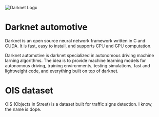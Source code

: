 ![Darknet Logo](http://pjreddie.com/media/files/darknet-black-small.png)

# Darknet automotive #
Darknet is an open source neural network framework written in C and CUDA. It is fast, easy to install, and supports CPU and GPU computation.

Darknet automotive is darknet specialized in autonomous driving machine larning algorithms. The idea is to provide machine learning models for autonomous driving, training environments, testing simulations, fast and lightweight code, and everything built on top of darknet.

# OIS dataset #
OIS (Objects in Street) is a dataset built for traffic signs detection. I know, the name is dope. 
